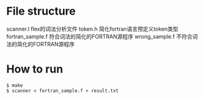 # File structure
scanner.l			flex的词法分析文件
token.h				简化fortran语言预定义token类型
fortran_sample.f  	符合词法的简化的FORTRAN源程序
wrong_sample.f  	不符合词法的简化的FORTRAN源程序	

# How to run

```
$ make
$ scanner < fortran_sample.f > result.txt
```
